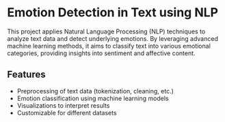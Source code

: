 # Emotion Detection in Text using NLP

This project applies Natural Language Processing (NLP) techniques to analyze text data and detect underlying emotions. By leveraging advanced machine learning methods, it aims to classify text into various emotional categories, providing insights into sentiment and affective content.

## Features
- Preprocessing of text data (tokenization, cleaning, etc.)
- Emotion classification using machine learning models
- Visualizations to interpret results
- Customizable for different datasets
